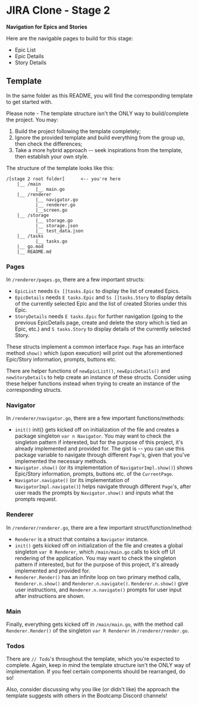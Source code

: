 # JIRA Clone - Stage 2
__Navigation for Epics and Stories__

Here are the navigable pages to build for this stage:
* Epic List
* Epic Details
* Story Details

## Template
In the same folder as this README, you will find the corresponding template to get started with.

Please note - The template structure isn't the ONLY way to build/complete the project. You may:

1. Build the project following the template completely;
2. Ignore the provided template and build everything from the group up, then check the differences;
3. Take a more hybrid approach -- seek inspirations from the template, then establish your own style.

The structure of the template looks like this:
```text
/[stage 2 root folder]      <-- you're here
    |__ /main
           |__ main.go
    |__ /renderer
           |__ navigator.go
           |__ renderer.go
           |__screen.go
    |__ /storage
           |__ storage.go
           |__ storage.json
           |__ test_data.json
    |__ /tasks
           |__ tasks.go
    |__ go.mod
    |__ README.md
```

### Pages

In `/renderer/pages.go`, there are a few important structs:
* `EpicList` needs `Es []tasks.Epic` to display the list of created Epics.
* `EpicDetails` needs `E tasks.Epic` and `Ss []tasks.Story` to display details of the currently selected Epic and the list of created Stories under this Epic.
* `StoryDetails` needs `E tasks.Epic` for further navigation (going to the previous EpicDetails page, create and delete the story which is tied an Epic, etc.) and `S tasks.Story` to display details of the currently selected Story. 

These structs implement a common interface `Page`. `Page` has an interface method `show()` which (upon execution) will print out the aforementioned Epic/Story information, prompts, buttons etc.

There are helper functions of `newEpicList()`, `newEpicDetails()` and `newStoryDetails` to help create an instance of these structs. Consider using these helper functions instead when trying to create an instance of the corresponding structs. 

### Navigator

In `/renderer/navigator.go`, there are a few important functions/methods:

* `init()` init() gets kicked off on initialization of the file and creates a package singleton `var n Navigator`. You may want to check the singleton pattern if interested, but for the purpose of this project, it's already implemented and provided for. The gist is -- you can use this package variable to navigate through different `Page`'s, given that you've implemented the necessary methods.
* `Navigator.show()` (or its implementation of `NavigatorImpl.show()`) shows Epic/Story information, prompts, buttons etc. of the `CurrentPage`.
* `Navigator.navigate()` (or its implementation of `NavigatorImpl.navigate()`) helps navigate through different `Page`'s, after user reads the prompts by `Navigator.show()` and inputs what the prompts request.

### Renderer

In `/renderer/renderer.go`, there are a few important struct/function/method:
* `Renderer` is a struct that contains a `Navigator` instance.
* `init()` gets kicked off on initialization of the file and creates a global singleton `var R Renderer`, which `/main/main.go` calls to kick off UI rendering of the application. You may want to check the singleton pattern if interested, but for the purpose of this project, it's already implemented and provided for.
* `Renderer.Render()` has an infinite loop on two primary method calls, `Renderer.n.show()` and `Renderer.n.navigate()`. `Renderer.n.show()` give user instructions, and `Renderer.n.navigate()` prompts for user input after instructions are shown.

### Main

Finally, everything gets kicked off in `/main/main.go`, with the method call `Renderer.Render()` of the singleton `var R Renderer` in `/renderer/render.go`.

### Todos
There are `// Todo`'s throughout the template, which you're expected to complete. Again, keep in mind the template structure isn't the ONLY way of implementation. If you feel certain components should be rearranged, do so!

Also, consider discussing why you like (or didn't like) the approach the template suggests with others in the Bootcamp Discord channels!   